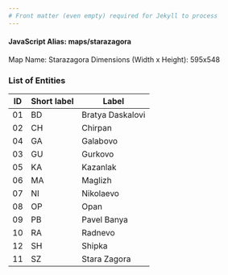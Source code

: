 ```yaml
---
# Front matter (even empty) required for Jekyll to process
---
```


#### JavaScript Alias: maps/starazagora

Map Name: Starazagora
Dimensions (Width x Height): 595x548





### List of Entities

ID | Short label | Label
---|---|---|
01|BD|Bratya Daskalovi
02|CH|Chirpan
04|GA|Galabovo
03|GU|Gurkovo
05|KA|Kazanlak
06|MA|Maglizh
07|NI|Nikolaevo
08|OP|Opan
09|PB|Pavel Banya
10|RA|Radnevo
12|SH|Shipka
11|SZ|Stara Zagora

